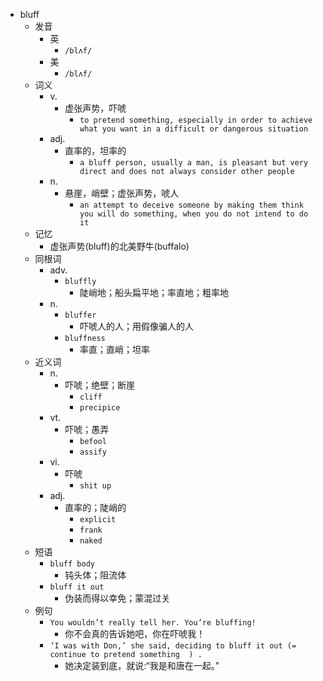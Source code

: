 - bluff
  - 发音
    - 英
      - `/blʌf/`
    - 美
      - `/blʌf/`
  - 词义
    - v.
      - 虚张声势，吓唬
        - `to pretend something, especially in order to achieve what you want in a difficult or dangerous situation`
    - adj.
      - 直率的，坦率的
        - `a bluff person, usually a man, is pleasant but very direct and does not always consider other people`
    - n.
      - 悬崖，峭壁；虚张声势，唬人
        - `an attempt to deceive someone by making them think you will do something, when you do not intend to do it`
  - 记忆
    - 虚张声势(bluff)的北美野牛(buffalo)
  - 同根词
    - adv.
      - `bluffly`
        - 陡峭地；船头扁平地；率直地；粗率地
    - n.
      - `bluffer`
        - 吓唬人的人；用假像骗人的人
      - `bluffness`
        - 率直；直峭；坦率
  - 近义词
    - n.
      - 吓唬；绝壁；断崖
        - `cliff`
        - `precipice`
    - vt.
      - 吓唬；愚弄
        - `befool`
        - `assify`
    - vi.
      - 吓唬
        - `shit up`
    - adj.
      - 直率的；陡峭的
        - `explicit`
        - `frank`
        - `naked`
  - 短语
    - `bluff body`
      - 钝头体；阻流体 
    - `bluff it out`
      - 伪装而得以幸免；蒙混过关 
  - 例句
    - `You wouldn’t really tell her. You’re bluffing!`
      - 你不会真的告诉她吧，你在吓唬我！
    - `‘I was with Don,’ she said, deciding to bluff it out (=  continue to pretend something  ) .`
      - 她决定装到底，就说:“我是和唐在一起。”

